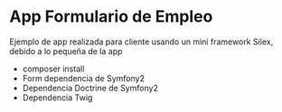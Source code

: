 # App Formulario de Empleo

Ejemplo de app realizada para cliente usando un mini framework Silex, debido a lo pequeña de la app

- composer install
- Form dependencia de Symfony2
- Dependencia Doctrine de Symfony2
- Dependencia Twig